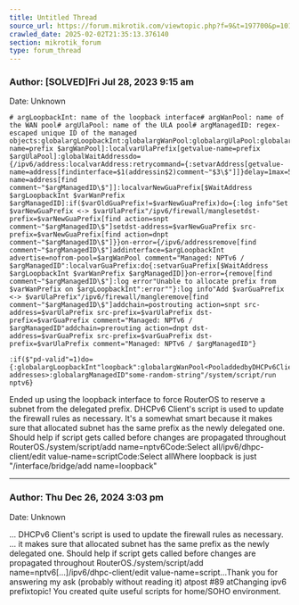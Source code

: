 ```yaml
---
title: Untitled Thread
source_url: https://forum.mikrotik.com/viewtopic.php?f=9&t=197700&p=1015671#p1015671
crawled_date: 2025-02-02T21:35:13.376140
section: mikrotik_forum
type: forum_thread
---
```


### Author: [SOLVED]Fri Jul 28, 2023 9:15 am
Date: Unknown

```
# argLoopbackInt: name of the loopback interface# argWanPool: name of the WAN pool# argUlaPool: name of the ULA pool# argManagedID: regex-escaped unique ID of the managed objects:globalargLoopbackInt:globalargWanPool:globalargUlaPool:globalargManagedID/ipv6/pool:localvarWanPrefix[getvalue-name=prefix $argWanPool]:localvarUlaPrefix[getvalue-name=prefix $argUlaPool]:globalWaitAddressdo={/ipv6/address:localvarAddress:retrycommand={:setvarAddress[getvalue-name=address[findinterface=$1(addressin$2)comment~"$3\$"]]}delay=1max=5:return$varAddress}:do{/ipv6/address:localvarOldGuaPrefix[getvalue-name=address[find comment~"$argManagedID\$"]]:localvarNewGuaPrefix[$WaitAddress $argLoopbackInt $varWanPrefix $argManagedID]:if($varOldGuaPrefix!=$varNewGuaPrefix)do={:log info"Set $varNewGuaPrefix <-> $varUlaPrefix"/ipv6/firewall/manglesetdst-prefix=$varNewGuaPrefix[find action=snpt comment~"$argManagedID\$"]setdst-address=$varNewGuaPrefix src-prefix=$varNewGuaPrefix[find action=dnpt comment~"$argManagedID\$"]}}on-error={/ipv6/addressremove[find comment~"$argManagedID\$"]addinterface=$argLoopbackInt advertise=nofrom-pool=$argWanPool comment="Managed: NPTv6 / $argManagedID":localvarGuaPrefix:do{:setvarGuaPrefix[$WaitAddress $argLoopbackInt $varWanPrefix $argManagedID]}on-error={remove[find comment~"$argManagedID\$"]:log error"Unable to allocate prefix from $varWanPrefix on $argLoopbackInt":error""}:log info"Add $varGuaPrefix <-> $varUlaPrefix"/ipv6/firewall/mangleremove[find comment~"$argManagedID\$"]addchain=postrouting action=snpt src-address=$varUlaPrefix src-prefix=$varUlaPrefix dst-prefix=$varGuaPrefix comment="Managed: NPTv6 / $argManagedID"addchain=prerouting action=dnpt dst-address=$varGuaPrefix src-prefix=$varGuaPrefix dst-prefix=$varUlaPrefix comment="Managed: NPTv6 / $argManagedID"}
```

```
:if($"pd-valid"=1)do={:globalargLoopbackInt"loopback":globalargWanPool<PooladdedbyDHCPv6Client>:globalargUlaPool<PoolreservedforULA addresses>:globalargManagedID"some-random-string"/system/script/run nptv6}
```

Ended up using the loopback interface to force RouterOS to reserve a subnet from the delegated prefix. DHCPv6 Client's script is used to update the firewall rules as necessary. It's a somewhat smart because it makes sure that allocated subnet has the same prefix as the newly delegated one. Should help if script gets called before changes are propagated throughout RouterOS./system/script/add name=nptv6Code:Select all/ipv6/dhpc-client/edit value-name=scriptCode:Select allWhere loopback is just "/interface/bridge/add name=loopback"


---
### Author: Thu Dec 26, 2024 3:03 pm
Date: Unknown

... DHCPv6 Client's script is used to update the firewall rules as necessary. ... it makes sure that allocated subnet has the same prefix as the newly delegated one. Should help if script gets called before changes are propagated throughout RouterOS./system/script/add name=nptv6[...]/ipv6/dhpc-client/edit value-name=script...Thank you for answering my ask (probably without reading it) atpost #89 atChanging ipv6 prefixtopic! You created quite useful scripts for home/SOHO environment.

